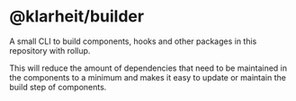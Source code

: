 # @klarheit/builder

A small CLI to build components, hooks and other packages in this repository with rollup.

This will reduce the amount of dependencies that need to be maintained in the components to a minimum and makes it easy to update or maintain the build step of components.
